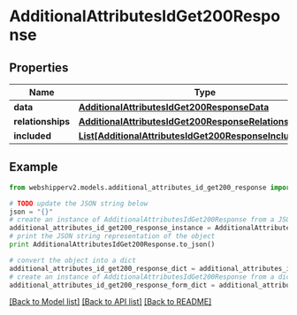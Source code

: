 # AdditionalAttributesIdGet200Response


## Properties
Name | Type | Description | Notes
------------ | ------------- | ------------- | -------------
**data** | [**AdditionalAttributesIdGet200ResponseData**](AdditionalAttributesIdGet200ResponseData.md) |  | [optional] 
**relationships** | [**AdditionalAttributesIdGet200ResponseRelationships**](AdditionalAttributesIdGet200ResponseRelationships.md) |  | [optional] 
**included** | [**List[AdditionalAttributesIdGet200ResponseIncludedInner]**](AdditionalAttributesIdGet200ResponseIncludedInner.md) |  | [optional] 

## Example

```python
from webshipperv2.models.additional_attributes_id_get200_response import AdditionalAttributesIdGet200Response

# TODO update the JSON string below
json = "{}"
# create an instance of AdditionalAttributesIdGet200Response from a JSON string
additional_attributes_id_get200_response_instance = AdditionalAttributesIdGet200Response.from_json(json)
# print the JSON string representation of the object
print AdditionalAttributesIdGet200Response.to_json()

# convert the object into a dict
additional_attributes_id_get200_response_dict = additional_attributes_id_get200_response_instance.to_dict()
# create an instance of AdditionalAttributesIdGet200Response from a dict
additional_attributes_id_get200_response_form_dict = additional_attributes_id_get200_response.from_dict(additional_attributes_id_get200_response_dict)
```
[[Back to Model list]](../README.md#documentation-for-models) [[Back to API list]](../README.md#documentation-for-api-endpoints) [[Back to README]](../README.md)


